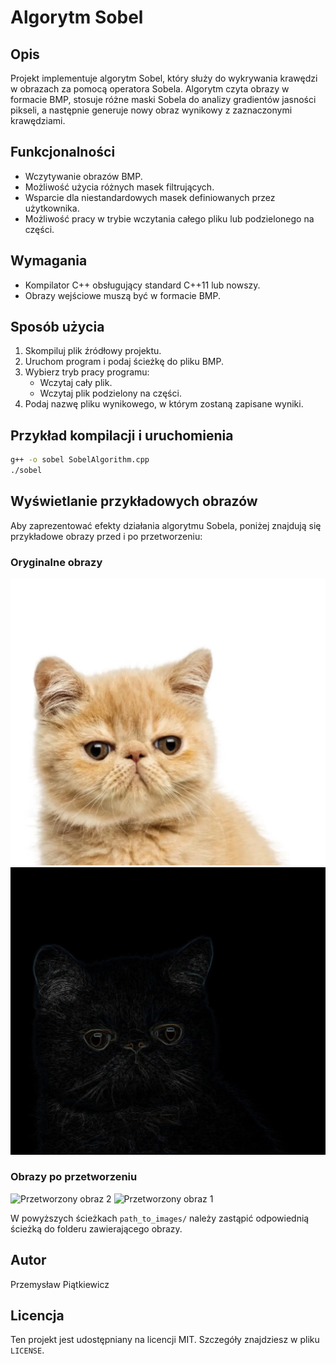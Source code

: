 # Algorytm Sobel

## Opis
Projekt implementuje algorytm Sobel, który służy do wykrywania krawędzi w obrazach za pomocą operatora Sobela. Algorytm czyta obrazy w formacie BMP, stosuje różne maski Sobela do analizy gradientów jasności pikseli, a następnie generuje nowy obraz wynikowy z zaznaczonymi krawędziami.

## Funkcjonalności
- Wczytywanie obrazów BMP.
- Możliwość użycia różnych masek filtrujących.
- Wsparcie dla niestandardowych masek definiowanych przez użytkownika.
- Możliwość pracy w trybie wczytania całego pliku lub podzielonego na części.

## Wymagania
- Kompilator C++ obsługujący standard C++11 lub nowszy.
- Obrazy wejściowe muszą być w formacie BMP.

## Sposób użycia
1. Skompiluj plik źródłowy projektu.
2. Uruchom program i podaj ścieżkę do pliku BMP.
3. Wybierz tryb pracy programu:
   - Wczytaj cały plik.
   - Wczytaj plik podzielony na części.
4. Podaj nazwę pliku wynikowego, w którym zostaną zapisane wyniki.

## Przykład kompilacji i uruchomienia
```bash
g++ -o sobel SobelAlgorithm.cpp
./sobel
```
## Wyświetlanie przykładowych obrazów

Aby zaprezentować efekty działania algorytmu Sobela, poniżej znajdują się przykładowe obrazy przed i po przetworzeniu:

### Oryginalne obrazy
![Oryginalny obraz 1](images/kot.bmp)
![Oryginalny obraz 2](images/kot_sobel.bmp)

### Obrazy po przetworzeniu
![Przetworzony obraz 2](images/ryba.bmp)
![Przetworzony obraz 1](images/ryba_sobel.bmp)


W powyższych ścieżkach `path_to_images/` należy zastąpić odpowiednią ścieżką do folderu zawierającego obrazy.

## Autor 
Przemysław Piątkiewicz

## Licencja
Ten projekt jest udostępniany na licencji MIT. Szczegóły znajdziesz w pliku `LICENSE`.

